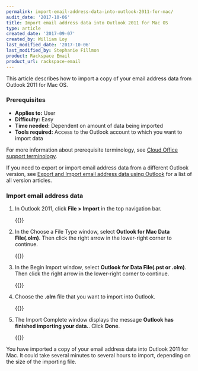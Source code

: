 ```yaml
---
permalink: import-email-address-data-into-outlook-2011-for-mac/
audit_date: '2017-10-06'
title: Import email address data into Outlook 2011 for Mac OS
type: article
created_date: '2017-09-07'
created_by: William Loy
last_modified_date: '2017-10-06'
last_modified_by: Stephanie Fillmon
product: Rackspace Email
product_url: rackspace-email
---
```


This article describes how to import a copy of your email address data from Outlook 2011 for Mac OS.

### Prerequisites

- **Applies to:** User
- **Difficulty:** Easy
- **Time needed:** Dependent on amount of data being imported
- **Tools required:**  Access to the Outlook account to which you want to import data

For more information about prerequisite terminology, see [Cloud Office support terminology](/support/how-to/cloud-office-support-terminology/).

If you need to export or import email address data from a different Outlook version, see [Export and Import email address data using Outlook](/support/how-to/export-and-import-email-address-data-using-outlook) for a list of all version articles.

### Import email address data

1. In Outlook 2011, click **File > Import** in the top navigation bar.

    {{<image src="file_import2011.png" alt="" title="">}}

2. In the Choose a File Type window, select **Outlook for Mac Data File(.olm)**. Then click the right arrow in the lower-right corner to continue.

    {{<image src="outlook_olm2011.png" alt="" title="">}}

3. In the Begin Import window, select **Outlook for Data File(.pst or .olm)**. Then click the right arrow in the lower-right corner to continue.

    {{<image src="file_type2011.png" alt="" title="">}}

4. Choose the **.olm** file that you want to import into Outlook.

    {{<image src="choose_olm2011.png" alt="" title="">}}

5. The Import Complete window displays the message **Outlook has finished importing your data.**. Click **Done**.

    {{<image src="import_complete2011.png" alt="" title="">}}

You have imported a copy of your email address data into Outlook 2011 for Mac. It could take several minutes to several hours to import, depending on the size of the importing file.
